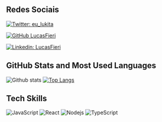
## Redes Sociais

[![Twitter: eu_lukita](https://img.shields.io/twitter/follow/eu_lukita?style=social)](https://twitter.com/eu_lukita)


[![GitHub LucasFieri](https://img.shields.io/github/followers/lucasfieri?label=follow&style=social)](https://github.com/lucasfieri)  

[![Linkedin: LucasFieri](https://img.shields.io/badge/-lucasfieri-blue?style=flat-square&logo=Linkedin&logoColor=white&link=https://www.linkedin.com/in/lucasfieri/)](https://www.linkedin.com/in/lucasfieri/)

## GitHub Stats and Most Used Languages  

![Github stats](https://github-readme-stats.vercel.app/api?username=lucasfieri&hide=issues&theme=gruvbox&show_icons=true&hide_border=false&count_private=true&include_all_commits=true&line_height=24.5)
[![Top Langs](https://github-readme-stats.vercel.app/api/top-langs/?username=lucasfieri&layout=compact&theme=gruvbox&langs_count=10)](https://github.com/lucasfieri/github-readme-stats) 

## Tech Skills  
![JavaScript](https://img.shields.io/badge/-JavaScript-black?style=flat-square&logo=javascript)
![React](https://img.shields.io/badge/-React-black?style=flat-square&logo=react)
![Nodejs](https://img.shields.io/badge/NodeJs-339933.svg?logo=node.js&logoColor=white)
![TypeScript](https://img.shields.io/badge/-TypeScript-007ACC?style=flat-square&logo=typescript)
